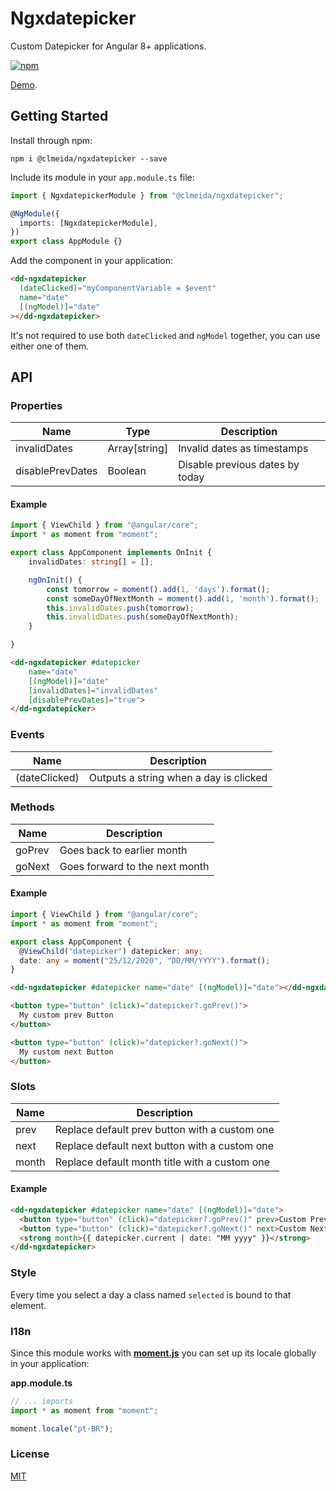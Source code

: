 # Ngxdatepicker

Custom Datepicker for Angular 8+ applications.

[![npm](https://img.shields.io/npm/v/@clmeida/ngxdatepicker.svg)](https://www.npmjs.com/package/@clmeida/ngxdatepicker)

[Demo](https://ngxdatepicker.surge.sh/).

## Getting Started

Install through npm:

```
npm i @clmeida/ngxdatepicker --save
```

Include its module in your `app.module.ts` file:

```typescript
import { NgxdatepickerModule } from "@clmeida/ngxdatepicker";

@NgModule({
  imports: [NgxdatepickerModule],
})
export class AppModule {}
```

Add the component in your application:

```html
<dd-ngxdatepicker
  (dateClicked)="myComponentVariable = $event"
  name="date"
  [(ngModel)]="date"
></dd-ngxdatepicker>
```

It's not required to use both `dateClicked` and `ngModel` together, you can use either one of them.

## API

### Properties

| Name          | Type                            | Description
| ------------- | -------------------------------------- | ---
| invalidDates | Array[string] | Invalid dates as timestamps
| disablePrevDates | Boolean | Disable previous dates by today

#### Example

```typescript
import { ViewChild } from "@angular/core";
import * as moment from "moment";

export class AppComponent implements OnInit {
    invalidDates: string[] = [];

    ngOnInit() {
        const tomorrow = moment().add(1, 'days').format();
        const someDayOfNextMonth = moment().add(1, 'month').format();
        this.invalidDates.push(tomorrow);
        this.invalidDates.push(someDayOfNextMonth);
    }

}
```

```html
<dd-ngxdatepicker #datepicker 
    name="date" 
    [(ngModel)]="date" 
    [invalidDates]="invalidDates"
    [disablePrevDates]="true">
</dd-ngxdatepicker>
```

### Events

| Name          | Description                            |
| ------------- | -------------------------------------- |
| (dateClicked) | Outputs a string when a day is clicked |

### Methods

| Name   | Description                    |
| ------ | ------------------------------ |
| goPrev | Goes back to earlier month     |
| goNext | Goes forward to the next month |

#### Example

```typescript
import { ViewChild } from "@angular/core";
import * as moment from "moment";

export class AppComponent {
  @ViewChild("datepicker") datepicker: any;
  date: any = moment("25/12/2020", "DD/MM/YYYY").format();
}
```

```html
<dd-ngxdatepicker #datepicker name="date" [(ngModel)]="date"></dd-ngxdatepicker>

<button type="button" (click)="datepicker?.goPrev()">
  My custom prev Button
</button>

<button type="button" (click)="datepicker?.goNext()">
  My custom next Button
</button>
```

### Slots

| Name  | Description                                   |
| ----- | --------------------------------------------- |
| prev  | Replace default prev button with a custom one |
| next  | Replace default next button with a custom one |
| month | Replace default month title with a custom one |

#### Example

```html
<dd-ngxdatepicker #datepicker name="date" [(ngModel)]="date">
  <button type="button" (click)="datepicker?.goPrev()" prev>Custom Prev</button>
  <button type="button" (click)="datepicker?.goNext()" next>Custom Next</button>
  <strong month>{{ datepicker.current | date: "MM yyyy" }}</strong>
</dd-ngxdatepicker>
```

### Style

Every time you select a day a class named `selected` is bound to that element.

### I18n

Since this module works with [**moment.js**](https://momentjs.com/) you can set up its locale globally in your application:

**app.module.ts**

```typescript
// ... imports
import * as moment from "moment";

moment.locale("pt-BR");
```

### License

[MIT](https://github.com/nncl/ngx-datepicker/blob/master/LICENSE)
